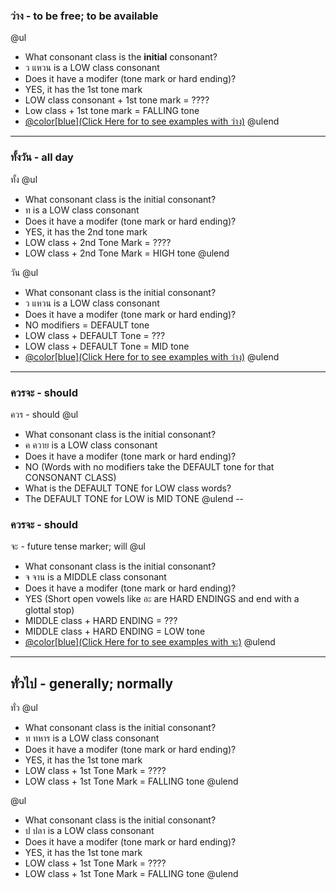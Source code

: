 ### **ว่าง** - to be free; to be available
@ul
- What consonant class is the 	__initial__ consonant?  
- ว แหวน is a LOW class consonant
- Does it have a modifer (tone mark or hard ending)? 
- YES, it has the 1st tone mark
- LOW class consonant + 1st tone mark = ????
- Low class + 1st tone mark = FALLING tone
- [@color[blue](Click Here for to see examples with ว่าง)](https://gitpitch.com/gwindarr/in-60-seconds#/6)
@ulend
---
### **ทั้งวัน** - all day
ทั้ง
@ul
- What consonant class is the initial consonant?  
- ท is a LOW class consonant
- Does it have a modifer (tone mark or hard ending)? 
- YES, it has the 2nd tone mark
- LOW class + 2nd Tone Mark = ????
- LOW class + 2nd Tone Mark = HIGH tone
@ulend

วัน 
@ul
- What consonant class is the initial consonant?  
- ว แหวน is a LOW class consonant
- Does it have a modifer (tone mark or hard ending)? 
- NO modifiers = DEFAULT tone 
- LOW class + DEFAULT Tone = ???
- LOW class + DEFAULT Tone = MID tone
- [@color[blue](Click Here for to see examples with ว่าง)](https://gitpitch.com/gwindarr/in-60-seconds#/9)
@ulend
---
### **ควรจะ** - should
ควร - should
@ul
- What consonant class is the initial consonant?  
- ค ควาย is a LOW class consonant
- Does it have a modifer (tone mark or hard ending)? 
- NO (Words with no modifiers take the DEFAULT tone for that CONSONANT CLASS)
- What is the DEFAULT TONE for LOW class words? 
- The DEFAULT TONE for LOW is MID TONE
@ulend
--
### **ควรจะ** - should
จะ - future tense marker; will
@ul
- What consonant class is the initial consonant?  
- จ จาน is a MIDDLE class consonant
- Does it have a modifer (tone mark or hard ending)? 
- YES (Short open vowels like อะ are HARD ENDINGS and end with a glottal stop)
- MIDDLE class + HARD ENDING = ???
- MIDDLE class + HARD ENDING = LOW tone
- [@color[blue](Click Here for to see examples with จะ)](https://gitpitch.com/gwindarr/in-60-seconds#/9)
@ulend
---
## **ทั่วไป** - generally; normally
ทั่ว
@ul
- What consonant class is the initial consonant?  
- ท ทหาร is a LOW class consonant
- Does it have a modifer (tone mark or hard ending)? 
- YES, it has the 1st tone mark
- LOW class + 1st Tone Mark = ????
- LOW class + 1st Tone Mark = FALLING tone
@ulend

@ul
- What consonant class is the initial consonant?  
- ป ปลา is a LOW class consonant
- Does it have a modifer (tone mark or hard ending)? 
- YES, it has the 1st tone mark
- LOW class + 1st Tone Mark = ????
- LOW class + 1st Tone Mark = FALLING tone
@ulend
